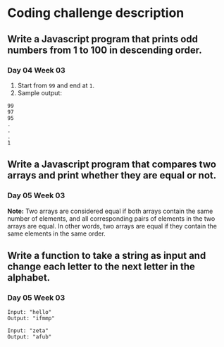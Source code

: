 # Coding challenge description

## Write a Javascript program that prints odd numbers from 1 to 100 in descending order.
### Day 04 Week 03

1. Start from `99` and end at `1`.
2. Sample output:
```
99
97
95
.
.
.
1
```
## Write a Javascript program that compares two arrays and print whether they are equal or not.
### Day 05 Week 03
**Note:** Two arrays are considered equal if both arrays contain the same number of elements, and all corresponding pairs of elements in the two arrays are equal. In other words, two arrays are equal if they contain the same elements in the same order. 

## Write a function to take a string as input and change each letter to the next letter in the alphabet.
### Day 05 Week 03

```
Input: "hello"
Output: "ifmmp"

Input: "zeta"
Output: "afub"
```
